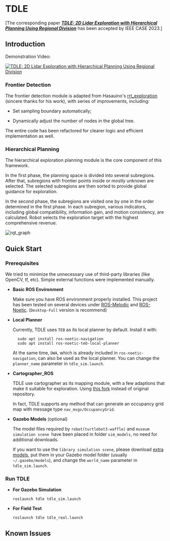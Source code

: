 # TDLE

[The corresponding paper ***[TDLE: 2D Lidar Exploration with Hierarchical Planning Using Regional Division](https://arxiv.org/pdf/2307.02852.pdf)*** has been accepted by IEEE CASE 2023.]


## Introduction

Demonstration Video:

[![TDLE: 2D Lidar Exploration with Hierarchical Planning Using Regional Division](https://res.cloudinary.com/marcomontalbano/image/upload/v1685324236/video_to_markdown/images/youtube--aPXxOKf1o10-c05b58ac6eb4c4700831b2b3070cd403.jpg)](https://youtu.be/aPXxOKf1o10 "TDLE: 2D Lidar Exploration with Hierarchical Planning Using Regional Division")

### Frontier Detection
The frontier detection module is adapted from Hasauino's [rrt_exploration](https://github.com/hasauino/rrt_exploration) (sincere thanks for his work), with series of improvements, including:

  - Set sampling boundary automatically;

  - Dynamically adjust the number of nodes in the global tree.

The entire code has been refactored for clearer logic and efficient implementation as well.

### Hierarchical Planning

The hierarchical exploration planning module is the core component of this framework. 

In the first phase, the planning space is divided into several subregions. After that, subregions with frontier points inside or mostly unknown are selected. The selected subregions are then sorted to provide global guidance for exploration. 

In the second phase, the subregions are visited one by one in the order determined in the first phase. In each subregion, various indicators, including global compatibility, information gain, and motion consistency, are calculated. Robot selects the exploration target with the highest comprehensive revenue.

![rqt_graph](./others/rosgraph.png)

## Quick Start

### Prerequisites

  We tried to minimize the unnecessary use of third-party libraries (like OpenCV, tf, etc). Simple external functions were implemented manually.

  - **Basic ROS Environment**
      
      Make sure you have ROS environment properly installed. This project has been tested on several devices under [ROS-Melodic](http://wiki.ros.org/melodic/Installation/Ubuntu) and [ROS-Noetic](http://wiki.ros.org/noetic/Installation/Ubuntu). (`Desktop-Full` version is recommend)
  
  - **Local Planner**

      Currently, TDLE uses `TEB` as its local planner by default. Install it with:

          sudo apt install ros-noetic-navigation
          sudo apt install ros-noetic-teb-local-planner

      At the same time, `DWA`, which is already included in `ros-noetic-navigation`, can also be used as the local planner. You can change the `planner_name` parameter in `tdle_sim.launch`.

  - **Cartographer_ROS**
    
    TDLE use cartographer as its mapping module, with a few adaptions that make it suitable for exploration. Using [this fork](https://github.com/SeanZsya/cartographer_ros) instead of original repository. 
    
    In fact, TDLE supports any method that can generate an occupancy grid map with message type `nav_msgs/OccupancyGrid`.

  - **Gazebo Models** (optional)

    The model files required by `robot(turtlebot3-waffle)` and `museum simulation scene `have been placed in folder `sim_models`, no need for additional downloads.

    If you want to use the `library simulation scene`, please download [extra models](https://github.com/aws-robotics/aws-robomaker-bookstore-world/tree/ros1/models), put them in your Gazebo model folder (usually `~/.gazebo/models`), and change the `world_name` parameter in `tdle_sim.launch`.

    
### Run TDLE

  - **For Gazebo Simulation**
    
        roslaunch tdle tdle_sim.launch

  - **For Field Test**
        
        roslaunch tdle tdle_real.launch
        
     <!-- Note: If you use SSH to establish a connection with the robot, RViz will not open on the operation interface. You need to use remote desktop or setup master/slave communication in ROS for visualization. -->


## Known Issues
